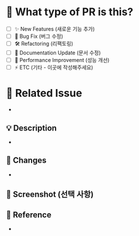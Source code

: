 # 🚀 What type of PR is this?

<!-- 괄호안에 x를 작성하면 체크 상태가 됩니다. Preview를 보시고 제대로 적용되었는지 확인해주세요.
ex) [x] -> O     [ x], [ x ], [x ] -> X  -->

- [ ] ✨ New Features (새로운 기능 추가)
- [ ] 🐛 Bug Fix (버그 수정)
- [ ] 🛠️ Refactoring (리팩토링)
- [ ] 📝 Documentation Update (문서 수정)
- [ ] 🚀 Performance Improvement (성능 개선)
- [ ] ⚡ ETC (기타 - 이곳에 작성해주세요)

# 🔗 Related Issue
<!-- 해결하는 이슈 번호를 입력하면 PR이 머지될 때 자동으로 해당 이슈가 닫힙니다. -->
<!-- ex) Closes #이슈번호 or Fixes #이슈번호 or Resolves #이슈번호 -->

- 

## 💡 Description
<!-- 변경된 내용을 설명해주세요. -->

-

## 📌 Changes
<!-- 어떤 부분이 변경되었나요? -->

-

## 📸 Screenshot (선택 사항)
<!-- 변경 사항을 보여주는 스크린샷을 첨부해주세요. -->


## 🔗 Reference
<!-- 참고할 만한 자료, 이슈 또는 관련 PR을 연결해주세요. -->

-
